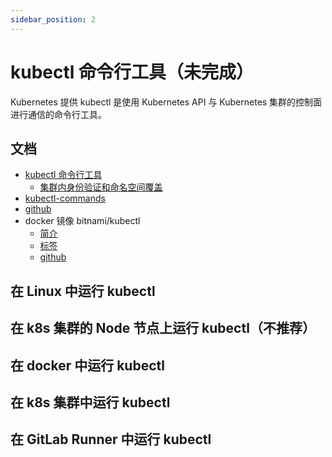 ```yaml
---
sidebar_position: 2
---
```


# kubectl 命令行工具（未完成）

Kubernetes 提供 kubectl 是使用 Kubernetes API 与 Kubernetes 集群的控制面进行通信的命令行工具。

## 文档

- [kubectl 命令行工具](https://kubernetes.io/zh-cn/docs/reference/kubectl/)
    - [集群内身份验证和命名空间覆盖](https://kubernetes.io/zh-cn/docs/reference/kubectl/#in-cluster-authentication-and-namespace-overrides)
- [kubectl-commands](https://kubernetes.io/docs/reference/generated/kubectl/kubectl-commands)
- [github](https://github.com/kubernetes/kubectl)
- docker 镜像 bitnami/kubectl
    - [简介](https://hub.docker.com/r/bitnami/kubectl)
    - [标签](https://hub.docker.com/r/bitnami/kubectl/tags)
    - [github](https://github.com/bitnami/containers/tree/main/bitnami/kubectl)

## 在 Linux 中运行 kubectl

## 在 k8s 集群的 Node 节点上运行 kubectl（不推荐）

## 在 docker 中运行 kubectl

## 在 k8s 集群中运行 kubectl

## 在 GitLab Runner 中运行 kubectl
